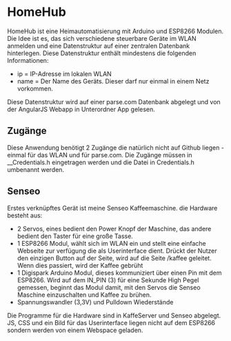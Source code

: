 # HomeHub #
HomeHub ist eine Heimautomatisierung mit Arduino und ESP8266 Modulen.
Die Idee ist es, das sich verschiedene steuerbare Geräte im WLAN anmelden und eine Datenstruktur auf einer zentralen Datenbank hinterlegen. Diese Datenstruktur enthält mindestens die folgenden Informationen:

- ip = IP-Adresse im lokalen WLAN
- name = Der Name des Geräts. Dieser darf nur einmal in einem Netz vorkommen.

Diese Datenstruktur wird auf einer parse.com Datenbank abgelegt und von der AngularJS Webapp in Unterordner App gelesen.

## Zugänge ##
Diese Anwendung benötigt 2 Zugänge die natürlich nicht auf Github liegen - einmal für das WLAN und für parse.com. Die Zugänge müssen in __Credentials.h eingetragen werden und die Datei in Credentials.h umbenannt werden.

## Senseo ##
Erstes verknüpftes Gerät ist meine Senseo Kaffeemaschine. die Hardware besteht aus:

- 2 Servos, eines bedient den Power Knopf der Maschine, das andere bedient den Taster für eine große Tasse.
- 1 ESP8266 Modul, wählt sich im WLAN ein und stellt eine einfache Webseite zur verfügung die als Userinterface dient. Drückt der Nutzer den einzigen Button auf der Seite, wird auf die Seite /kaffee geleitet. Wenn dies passiert, wird der Kaffee gebrüht
- 1 Digispark Arduino Modul, dieses kommuniziert über einen Pin mit dem ESP8266. Wird auf dem IN_PIN (3) für eine Sekunde High Pegel gemessen, beginnt das Modul damit, mit den Servos die Senseo Maschine einzuschalten und Kaffee zu brühen.
- Spannungswandler (3,3V) und Pulldown Wiederstände

Die Programme für die Hardware sind in KaffeServer und Senseo abgelegt. JS, CSS und ein Bild für das Userinterface liegen nicht auf dem ESP8266 sondern werden von einem Webspace geladen.

